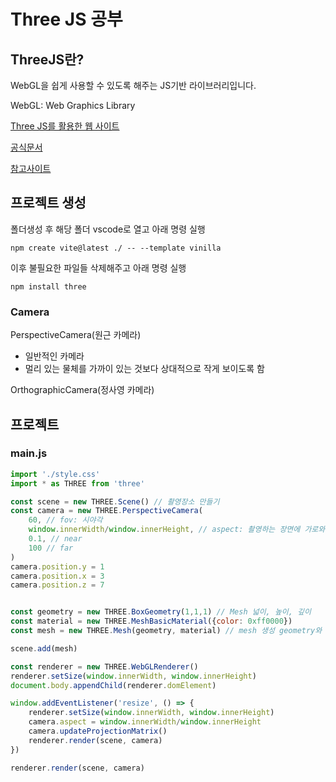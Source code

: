 # Three JS 공부
## ThreeJS란?
WebGL을 쉽게 사용할 수 있도록 해주는 JS기반 라이브러리입니다.

WebGL: Web Graphics Library

<a href="https://threejs.org/">Three JS를 활용한 웹 사이트</a>

<a href="https://threejs.org/docs/index.html#manual/en/introduction/Installation">공식문서</a>

<a href="https://threejs.org/manual/#ko/fundamentals">참고사이트</a>
## 프로젝트 생성
폴더생성 후 해당 폴더 vscode로 열고 아래 명령 실행
```
npm create vite@latest ./ -- --template vinilla
```

이후 불필요한 파일들 삭제해주고 아래 명령 실행
```
npm install three
```

### Camera
PerspectiveCamera(원근 카메라)
- 일반적인 카메라
- 멀리 있는 물체를 가까이 있는 것보다 상대적으로 작게 보이도록 함

OrthographicCamera(정사영 카메라)

## 프로젝트
### main.js
```js
import './style.css'
import * as THREE from 'three'

const scene = new THREE.Scene() // 촬영장소 만들기
const camera = new THREE.PerspectiveCamera(
    60, // fov: 시야각
    window.innerWidth/window.innerHeight, // aspect: 촬영하는 장면에 가로와 세로의 비율
    0.1, // near
    100 // far
)
camera.position.y = 1
camera.position.x = 3
camera.position.z = 7


const geometry = new THREE.BoxGeometry(1,1,1) // Mesh 넓이, 높이, 깊이
const material = new THREE.MeshBasicMaterial({color: 0xff0000})
const mesh = new THREE.Mesh(geometry, material) // mesh 생성 geometry와 material 필요

scene.add(mesh)

const renderer = new THREE.WebGLRenderer()
renderer.setSize(window.innerWidth, window.innerHeight)
document.body.appendChild(renderer.domElement)

window.addEventListener('resize', () => {
    renderer.setSize(window.innerWidth, window.innerHeight)
    camera.aspect = window.innerWidth/window.innerHeight
    camera.updateProjectionMatrix()
    renderer.render(scene, camera)
})

renderer.render(scene, camera)
```